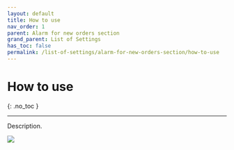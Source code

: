 ```yaml
---
layout: default
title: How to use
nav_order: 1
parent: Alarm for new orders section
grand_parent: List of Settings
has_toc: false
permalink: /list-of-settings/alarm-for-new-orders-section/how-to-use
---
```


# How to use
{: .no_toc }

---

Description.

![](/orderlord-help-kds/assets/images/kds/section_kitchen_history_1.png)